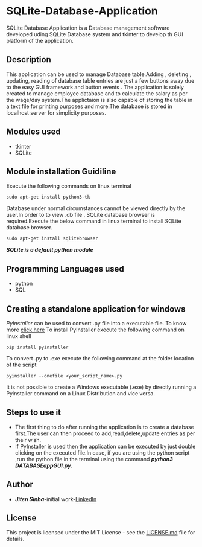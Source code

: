 # SQLite-Database-Application

SQLite Database Application is a Database management software developed uding SQLite Database system and tkinter to develop th GUI platform of the application.

## Description

This application can be used to manage Database table.Adding , deleting , updating, reading of database table entries are just a few buttons away due to the easy GUI framework and button events . The application is solely created to manage employee database and to calculate the salary as per the wage/day system.The applictaion is also capable of storing the table in a text file for printing purposes and more.The database is stored in localhost server for simplicity purposes.

## Modules used

- tkinter
- SQLite

## Module installation Guidiline

Execute the following commands on linux terminal
```
sudo apt-get install python3-tk
```
Database under normal circumstances cannot be viewed directly by the user.In order to to view .db file , SQLite database browser is required.Execute the below command in linux terminal to install SQLite database browser.
```
sudo apt-get install sqlitebrowser
```

***SQLite is a default python module***

## Programming Languages used

- python 
- SQL

## Creating a standalone application for windows

*PyInstaller* can be used to convert .py file into a executable file.
To know more [click here](https://medium.com/dreamcatcher-its-blog/making-an-stand-alone-executable-from-a-python-script-using-pyinstaller-d1df9170e263)
To install PyInstaller execute the following command on linux shell
```
pip install pyinstaller
```
To convert .py to .exe execute the following command at the folder location of the script
```
pyinstaller --onefile <your_script_name>.py

```
It is not possible to create a Windows executable (.exe) by directly 
running a Pyinstaller command on a Linux Distribution and vice versa.

## Steps to use it

- The first thing to do after running the application is to create a database first.The user can then proceed to add,read,delete,update entries as per their wish.
- If PyInstaller is used then the application can be executed by just double clicking on the executed file.In case, if you are
using the python script ,run the python file in the terminal using the command ***python3 DATABASEappGUI.py***.

## Author
- ***Jiten Sinha***-initial work-[LinkedIn](https://www.linkedin.com/in/jiten-sinha-131043159/)

## License
This project is licensed under the MIT License - see the [LICENSE.md](https://github.com/jitensinha98/SQLite-Database-Application/blob/master/LICENSE) file for details.
